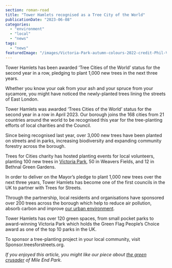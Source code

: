 ```yaml
---
section: roman-road
title: "Tower Hamlets recognised as a Tree City of the World"
publicationDate: "2023-06-08"
categories: 
  - "environment"
  - "local"
  - "news"
tags: 
  - "news"
featuredImage: "/images/Victoria-Park-autumn-colours-2022-credit-Phil-Verney-9.jpg"
---
```


Tower Hamlets has been awarded ‘Tree Cities of the World’ status for the second year in a row, pledging to plant 1,000 new trees in the next three years.

Whether you know your oak from your ash and your spruce from your sycamore, you might have noticed the newly-planted trees lining the streets of East London. 

Tower Hamlets was awarded ‘Trees Cities of the World’ status for the second year in a row in April 2023. Our borough joins the 168 cities from 21 countries around the world to be recognised this year for the tree-planting efforts of local charities and the Council. 

Since being recognised last year, over 3,000 new trees have been planted on streets and in parks, increasing biodiversity and expanding community forestry across the borough. 

Trees for Cities charity has hosted planting events for local volunteers, planting 100 new trees in [Victoria Park](https://romanroadlondon.com/victoria-park-east-london-bow/), 50 in Weavers Fields, and 12 in Bethnal Green Gardens. 

In order to deliver on the Mayor’s pledge to plant 1,000 new trees over the next three years, Tower Hamlets has become one of the first councils in the UK to partner with Trees for Streets. 

Through the partnership, local residents and organisations have sponsored over 200 trees across the borough which help to reduce air pollution, absorb carbon and improve [our urban environment](https://romanroadlondon.com/news/environment/). 

Tower Hamlets has over 120 green spaces, from small pocket parks to award-winning Victoria Park which holds the Green Flag People’s Choice award as one of the top 10 parks in the UK. 

To sponsor a tree-planting project in your local community, visit Sponsor.treesforstreets.org.

  
_If you enjoyed this article, you might like our piece about_ [_the green crusader_](https://romanroadlondon.com/iain-marshall-clean-mile-end-park-interview/) _of Mile End Park._

